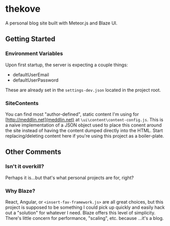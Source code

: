 # thekove
A personal blog site built with Meteor.js and Blaze UI. 

## Getting Started
### Environment Variables
Upon first startup, the server is expecting a couple things:
- defaultUserEmail
- defaultUserPassword

These are already set in the ```settings-dev.json``` located in the project root.

### SiteContents
You can find most "author-defined", static content I'm using for [http://meddlin.net](meddlin.net) at ```\ui\content\content-config.js```. This is a naive implementation of a JSON object used to place this conent around the site instead of having the content dumped directly into the HTML. Start replacing/deleting content here if you're using this project as a boiler-plate.

## Other Comments
### Isn't it overkill?
Perhaps it is...but that's what personal projects are for, right?

### Why Blaze?
React, Angular, or ```<insert-fav-framework.js>``` are all great choices, but this project is supposed to be something I could pick up quickly and easily hack out a "solution" for whatever I need. Blaze offers this level of simplicity. There's little concern for performance, "scaling", etc. because ...it's a blog.
